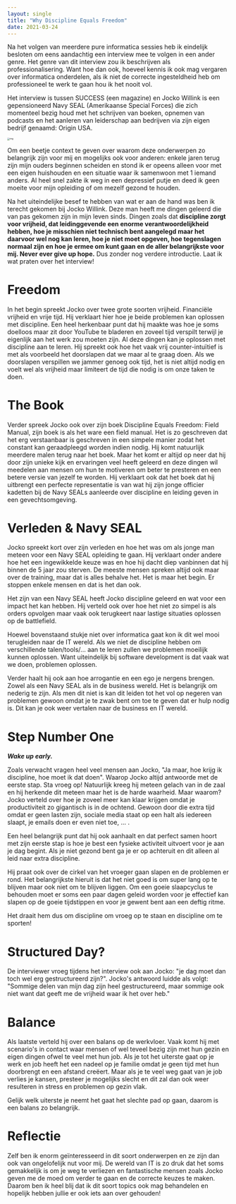```yaml
---
layout: single
title: "Why Discipline Equals Freedom"
date: 2021-03-24
---
```


Na het volgen van meerdere pure informatica sessies heb ik eindelijk besloten om eens aandachtig een interview mee te volgen in een ander genre. Het genre van dit interview zou ik beschrijven als professionalisering. Want hoe dan ook, hoeveel kennis ik ook mag vergaren over informatica onderdelen, als ik niet de correcte ingesteldheid heb om professioneel te werk te gaan hou ik het nooit vol.

Het interview is tussen SUCCESS (een magazine) en Jocko Willink is een gepensioneerd Navy SEAL (Amerikaanse Special Forces) die zich momenteel bezig houd met het schrijven van boeken, opnemen van podcasts en het aanleren van leiderschap aan bedrijven via zijn eigen bedrijf genaamd: Origin USA. 

<img src="https://i.pinimg.com/736x/a5/9a/d5/a59ad5ab287e1565b392620d5080737e.jpg" alt="img" style="zoom: 33%;" />

Om een beetje context te geven over waarom deze onderwerpen zo belangrijk zijn voor mij en mogelijks ook voor anderen: enkele jaren terug zijn mijn ouders beginnen scheiden en stond ik er opeens alleen voor met een eigen huishouden en een situatie waar ik samenwoon met 1 iemand anders. Al heel snel zakte ik weg in een depressief putje en deed ik geen moeite voor mijn opleiding of om mezelf gezond te houden. 

Na het uiteindelijke besef te hebben van wat er aan de hand was ben ik terecht gekomen bij Jocko Willink. Deze man heeft me dingen geleerd die van pas gekomen zijn in mijn leven sinds. Dingen zoals dat **discipline zorgt voor vrijheid, dat leidinggevende een enorme verantwoordelijkheid hebben, hoe je misschien niet technisch bent aangelegd maar het daarvoor wel nog kan leren, hoe je niet moet opgeven, hoe tegenslagen normaal zijn en hoe je ermee om kunt gaan en de aller belangrijkste voor mij. Never ever give up hope.** Dus zonder nog verdere introductie. Laat ik wat praten over het interview!

# Freedom

In het begin spreekt Jocko over twee grote soorten vrijheid. Financiële vrijheid en vrije tijd. Hij verklaart hier hoe je beide problemen kan oplossen met discipline. Een heel herkenbaar punt dat hij maakte was hoe je soms doelloos maar zit door YouTube te bladeren en zoveel tijd verspilt terwijl je eigenlijk aan het werk zou moeten zijn.  Al deze dingen kan je oplossen met discipline aan te leren. Hij spreekt ook hoe het vaak vrij counter-intuïtief is met als voorbeeld het doorslapen dat we maar al te graag doen. Als we doorslapen verspillen we jammer genoeg ook tijd, het is niet altijd nodig en voelt wel als vrijheid maar limiteert de tijd die nodig is om onze taken te doen. 

# The Book

Verder spreek Jocko ook over zijn boek Discipline Equals Freedom: Field Manual, zijn boek is als het ware een field manual. Het is zo geschreven dat het erg verstaanbaar is geschreven in een simpele manier zodat het constant kan geraadpleegd worden indien nodig. Hij komt natuurlijk meerdere malen terug naar het boek. Maar het komt er altijd op neer dat hij door zijn unieke kijk en ervaringen veel heeft geleerd en deze dingen wil meedelen aan mensen om hun te motiveren om beter te presteren en een betere versie van jezelf te worden. Hij verklaart ook dat het boek dat hij uitbrengt een perfecte representatie is van wat hij zijn jonge officier kadetten bij de Navy SEALs aanleerde over discipline en leiding geven in een gevechtsomgeving. 

# Verleden & Navy SEAL

Jocko spreekt kort over zijn verleden en hoe het was om als jonge man meteen voor een Navy SEAL opleiding te gaan. Hij verklaart onder andere hoe het een ingewikkelde keuze was en hoe hij dacht diep vanbinnen dat hij binnen de 5 jaar zou sterven. De meeste mensen spreken altijd ook maar over de training, maar dat is alles behalve het. Het is maar het begin. Er stoppen enkele mensen en dat is het dan ook. 

Het zijn van een Navy SEAL heeft Jocko discipline geleerd en wat voor een impact het kan hebben. Hij verteld ook over hoe het niet zo simpel is als orders opvolgen maar vaak ook terugkeert naar lastige situaties oplossen op de battlefield. 

Hoewel bovenstaand stukje niet over informatica gaat kon ik dit wel mooi terugleiden naar de IT wereld. Als we niet de discipline hebben om verschillende talen/tools/... aan te leren zullen we problemen moeilijk kunnen oplossen. Want uiteindelijk bij software development is dat vaak wat we doen, problemen oplossen.

Verder haalt hij ook aan hoe arrogantie en een ego je nergens brengen. Zowel als een Navy SEAL als in de business wereld. Het is belangrijk om nederig te zijn. Als men dit niet is kan dit leiden tot het vol op negeren van problemen gewoon omdat je te zwak bent om toe te geven dat er hulp nodig is. Dit kan je ook weer vertalen naar de business en IT wereld. 

# Step Number One

***Wake up early.***

Zoals verwacht vragen heel veel mensen aan Jocko, "Ja maar, hoe krijg ik discipline, hoe moet ik dat doen". Waarop Jocko altijd antwoorde met de eerste stap. Sta vroeg op! Natuurlijk kreeg hij meteen gelach van in de zaal en hij herkende dit meteen maar het is de harde waarheid. Maar waarom? Jocko verteld over hoe je zoveel meer kan klaar krijgen omdat je productiviteit zo gigantisch is in de ochtend. Gewoon door die extra tijd omdat er geen lasten zijn, sociale media staat op een halt als iedereen slaapt, je emails doen er even niet toe, ... .

Een heel belangrijk punt dat hij ook aanhaalt en dat perfect samen hoort met zijn eerste stap is hoe je best een fysieke activiteit uitvoert voor je aan je dag begint. Als je niet gezond bent ga je er op achteruit en dit alleen al leid naar extra discipline. 

Hij praat ook over de cirkel van het vroeger gaan slapen en de problemen er rond. Het belangrijkste hieruit is dat het niet goed is om super lang op te blijven maar ook niet om te blijven liggen. Om een goeie slaapcyclus te behouden moet er soms een paar dagen geleid worden voor je effectief kan slapen op de goeie tijdstippen en voor je gewent bent aan een deftig ritme. 

Het draait hem dus om discipline om vroeg op te staan en discipline om te sporten! 

# Structured Day?

De interviewer vroeg tijdens het interview ook aan Jocko: "je dag moet dan toch wel erg gestructureerd zijn?". Jocko's antwoord luidde als volgt: "Sommige delen van mijn dag zijn heel gestructureerd, maar sommige ook niet want dat geeft me de vrijheid waar ik het over heb."

# Balance

Als laatste verteld hij over een balans op de werkvloer. Vaak komt hij met scenario's in contact waar mensen of wel teveel bezig zijn met hun gezin en eigen dingen ofwel te veel met hun job. Als je tot het uiterste gaat op je werk en job heeft het een nadeel op je familie omdat je geen tijd met hun doorbrengt en een afstand creëert. Maar als je te veel weg gaat van je job verlies je kansen, presteer je mogelijks slecht en dit zal dan ook weer resulteren in stress en problemen op gezin vlak. 

Gelijk welk uiterste je neemt het gaat het slechte pad op gaan, daarom is een balans zo belangrijk. 

# Reflectie

Zelf ben ik enorm geïnteresseerd in dit soort onderwerpen en ze zijn dan ook van ongelofelijk nut voor mij. De wereld van IT is zo druk dat het soms gemakkelijk is om je weg te verliezen en fantastische mensen zoals Jocko geven me de moed om verder te gaan en de correcte keuzes te maken. Daarom ben ik heel blij dat ik dit soort topics ook mag behandelen en hopelijk hebben jullie er ook iets aan over gehouden! 





